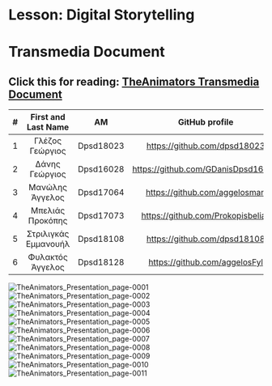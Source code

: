 # Lesson: Digital Storytelling
# Transmedia Document
## Click this for reading: [TheAnimators Transmedia Document](https://github.com/dpsd18023/Digital-Storytelling-Group-Assignment/blob/main/Transmedia/TheAnimators_Transmedia%20.pdf)

| # | First and Last Name  |       AM       |             GitHub profile              |
|:---:|     :---:          |     :---:      |                 :---:                   |
| 1 | Γλέζος Γεώργιος      |   Dpsd18023    |   https://github.com/dpsd18023          |
| 2 | Δάνης Γεώργιος       |   Dpsd16028    |   https://github.com/GDanisDpsd16028    |
| 3 | Μανώλης Άγγελος      |   Dpsd17064    |   https://github.com/aggelosman         |
| 4 | Μπελιάς Προκόπης     |   Dpsd17073    |   https://github.com/Prokopisbelias     |
| 5 | Στριλιγκάς Εμμανουήλ |   Dpsd18108    |   https://github.com/dpsd18108          |
| 6 | Φυλακτός Άγγελος     |   Dpsd18128    |   https://github.com/aggelosFyl         |

![TheAnimators_Presentation_page-0001](https://github.com/dpsd18023/Digital-Storytelling-Group-Assignment/assets/115796095/974f516e-592a-411a-9c7f-47f4c9a4b2b3)
![TheAnimators_Presentation_page-0002](https://github.com/dpsd18023/Digital-Storytelling-Group-Assignment/assets/115796095/2bcffacc-ecaf-4570-a30e-5f0707c85cc6)
![TheAnimators_Presentation_page-0003](https://github.com/dpsd18023/Digital-Storytelling-Group-Assignment/assets/115796095/1f702456-2c74-4ba2-81e4-89496d277672)
![TheAnimators_Presentation_page-0004](https://github.com/dpsd18023/Digital-Storytelling-Group-Assignment/assets/115796095/a701943a-7136-407e-bc1e-fcc2a8f8a390)
![TheAnimators_Presentation_page-0005](https://github.com/dpsd18023/Digital-Storytelling-Group-Assignment/assets/115796095/56f5fd3c-3dc5-4233-b798-0b693e94afdf)
![TheAnimators_Presentation_page-0006](https://github.com/dpsd18023/Digital-Storytelling-Group-Assignment/assets/115796095/44bceb66-24ec-4498-89c3-1f701750c12d)
![TheAnimators_Presentation_page-0007](https://github.com/dpsd18023/Digital-Storytelling-Group-Assignment/assets/115796095/184a4576-d481-45ce-a87b-a86f5b3d8c84)
![TheAnimators_Presentation_page-0008](https://github.com/dpsd18023/Digital-Storytelling-Group-Assignment/assets/115796095/9595e4e1-3d74-4f38-96af-8c7230c03dc0)
![TheAnimators_Presentation_page-0009](https://github.com/dpsd18023/Digital-Storytelling-Group-Assignment/assets/115796095/64b4ae32-e89b-4d13-9743-e6203b9d4782)
![TheAnimators_Presentation_page-0010](https://github.com/dpsd18023/Digital-Storytelling-Group-Assignment/assets/115796095/83614914-2945-4ed9-b192-8acaaff7f828)
![TheAnimators_Presentation_page-0011](https://github.com/dpsd18023/Digital-Storytelling-Group-Assignment/assets/115796095/676bedbd-c7d8-4427-82c2-9827adcfe3a3)
